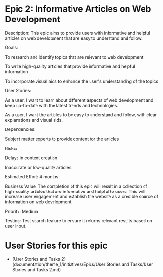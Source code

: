 # Epic 2: Informative Articles on Web Development

Description: This epic aims to provide users with informative and helpful articles on web development that are easy to understand and follow.

Goals:

To research and identify topics that are relevant to web development

To write high-quality articles that provide informative and helpful information

To incorporate visual aids to enhance the user's understanding of the topics

User Stories:

As a user, I want to learn about different aspects of web development and keep up-to-date with the latest trends and technologies.

As a user, I want the articles to be easy to understand and follow, with clear explanations and visual aids.

Dependencies:

Subject matter experts to provide content for the articles

Risks:

Delays in content creation

Inaccurate or low-quality articles

Estimated Effort: 4 months

Business Value: The completion of this epic will result in a collection of high-quality articles that are informative and helpful to users. This will increase user engagement and establish the website as a credible source of information on web development.

Priority: Medium

Testing: Test search feature to ensure it returns relevant results based on user input.


# User Stories for this epic 
* [User Stories and Tasks 2](documentation/theme_1/initiatives/Epics/User Stories and Tasks/User Stories and Tasks 2.md)

